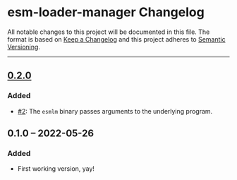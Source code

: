 # esm-loader-manager Changelog

All notable changes to this project will be documented in this file.
The format is based on [Keep a Changelog](http://keepachangelog.com/)
and this project adheres to [Semantic Versioning](http://semver.org/).

---

## [0.2.0]
### Added
* [#2]: The `esmlm` binary passes arguments to the underlying program.

## 0.1.0 – 2022-05-26
### Added
* First working version, yay!

[#2]: https://github.com/Comandeer/esm-loader-manager/issues/2

[0.2.0]: https://github.com/Comandeer/esm-loader-manager/compare/v0.1.0...v0.2.0
